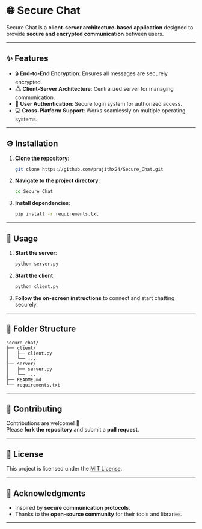 # 🌐 Secure Chat

Secure Chat is a **client-server architecture-based application** designed to provide **secure and encrypted communication** between users.

---

## ✨ Features

- 🔒 **End-to-End Encryption**: Ensures all messages are securely encrypted.
- 🖧 **Client-Server Architecture**: Centralized server for managing communication.
- 🔑 **User Authentication**: Secure login system for authorized access.
- 💻 **Cross-Platform Support**: Works seamlessly on multiple operating systems.

---

## ⚙️ Installation

1. **Clone the repository**:
    ```bash
    git clone https://github.com/prajithx24/Secure_Chat.git
    ```
2. **Navigate to the project directory**:
    ```bash
    cd Secure_Chat
    ```
3. **Install dependencies**:
    ```bash
    pip install -r requirements.txt
    ```

---

## 🚀 Usage

1. **Start the server**:
    ```bash
    python server.py
    ```
2. **Start the client**:
    ```bash
    python client.py
    ```
3. **Follow the on-screen instructions** to connect and start chatting securely.

---

## 📂 Folder Structure

```
secure_chat/
├── client/
│   ├── client.py
│   └── ...
├── server/
│   ├── server.py
│   └── ...
├── README.md
└── requirements.txt
```

---

## 🤝 Contributing

Contributions are welcome! 🎉  
Please **fork the repository** and submit a **pull request**.

---

## 📜 License

This project is licensed under the [MIT License](LICENSE).

---

## 🙏 Acknowledgments

- Inspired by **secure communication protocols**.
- Thanks to the **open-source community** for their tools and libraries.

---

